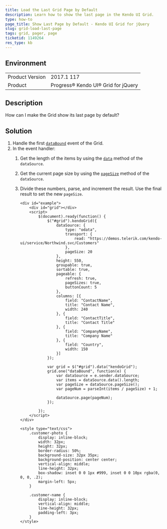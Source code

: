 ```yaml
---
title: Load the Last Grid Page by Default
description: Learn how to show the last page in the Kendo UI Grid.
type: how-to
page_title: Show Last Page by Default - Kendo UI Grid for jQuery
slug: grid-load-last-page
tags: grid, pager, page
ticketid: 1149264
res_type: kb
---
```


## Environment

<table>
	<tr>
		<td>Product Version</td>
		<td>2017.1 117</td>
	</tr>
	<tr>
		<td>Product</td>
		<td>Progress® Kendo UI® Grid for jQuery</td> 
	</tr>
</table>


## Description

How can I make the Grid show its last page by default?

## Solution

1. Handle the first [`dataBound`](https://docs.telerik.com/kendo-ui/api/javascript/ui/grid/events/databound) event of the Grid.
1. In the event handler:
	1. Get the length of the items by using the [`data`](https://docs.telerik.com/kendo-ui/api/javascript/data/datasource/methods/data) method of the `dataSource`.
	1. Get the current page size by using the [`pageSize`](https://docs.telerik.com/kendo-ui/api/javascript/data/datasource/methods/pagesize) method of the `dataSource`.
	1. Divide these numbers, parse, and increment the result. Use the final result to set the new `pageSize`.

	    ```dojo
	    <div id="example">
	        <div id="grid"></div>
	        <script>
	            $(document).ready(function() {
	                $("#grid").kendoGrid({
	                    dataSource: {
	                        type: "odata",
	                        transport: {
	                            read: "https://demos.telerik.com/kendo-ui/service/Northwind.svc/Customers"
	                        },
	                        pageSize: 20
	                    },
	                    height: 550,
	                    groupable: true,
	                    sortable: true,
	                    pageable: {
	                        refresh: true,
	                        pageSizes: true,
	                        buttonCount: 5
	                    },
	                    columns: [{
	                        field: "ContactName",
	                        title: "Contact Name",
	                        width: 240
	                    }, {
	                        field: "ContactTitle",
	                        title: "Contact Title"
	                    }, {
	                        field: "CompanyName",
	                        title: "Company Name"
	                    }, {
	                        field: "Country",
	                        width: 150
	                    }]
	                });

	                var grid = $("#grid").data("kendoGrid");
	                grid.one("dataBound", function(e) {
	                    var dataSource = e.sender.dataSource;
	                    var items = dataSource.data().length;
	                    var pageSize = dataSource.pageSize();
	                    var pageNum = parseInt(items / pageSize) + 1;

	                    dataSource.page(pageNum);
	                });

	            });
	        </script>
	    </div>

	    <style type="text/css">
	        .customer-photo {
	            display: inline-block;
	            width: 32px;
	            height: 32px;
	            border-radius: 50%;
	            background-size: 32px 35px;
	            background-position: center center;
	            vertical-align: middle;
	            line-height: 32px;
	            box-shadow: inset 0 0 1px #999, inset 0 0 10px rgba(0, 0, 0, .2);
	            margin-left: 5px;
	        }

	        .customer-name {
	            display: inline-block;
	            vertical-align: middle;
	            line-height: 32px;
	            padding-left: 3px;
	        }
	    </style>
	    ```
